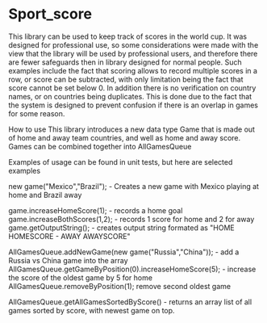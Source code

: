 # Sport_score
 
This library can be used to keep track of scores in the world cup. It was designed for professional use, so some considerations were made with the view that the library will be used by professional users,
and therefore there are fewer safeguards then in library designed for normal people. Such examples include the fact that scoring allows to record multiple scores in a row, or score can be subtracted, with only limitation
being the fact that score cannot be set below 0. In addition there is no verification on country names, or on countries being duplicates. This is done due to the fact that the system is designed to prevent confusion if there is 
an overlap in games for some reason.

How to use
This library introduces a new data type
Game
that is made out of home and away team countries, and well as home and away score. Games can be combined together into AllGamesQueue 

Examples of usage can be found in unit tests, but here are selected examples

new game("Mexico","Brazil"); - Creates a new game with Mexico playing at home and Brazil away

game.increaseHomeScore(1); - records a home goal
game.increaseBothScores(1,2); - records 1 score for home and 2 for away
game.getOutputString(); - creates output string formated as "HOME HOMESCORE - AWAY AWAYSCORE"

AllGamesQueue.addNewGame(new game("Russia","China")); - add a Russia vs China game into the array
AllGamesQueue.getGameByPosition(0).increaseHomeScore(5); - increase the score of the oldest game by 5 for home
AllGamesQueue.removeByPosition(1); remove second oldest game

AllGamesQueue.getAllGamesSortedByScore() - returns an array list of all games sorted by score, with newest game on top.